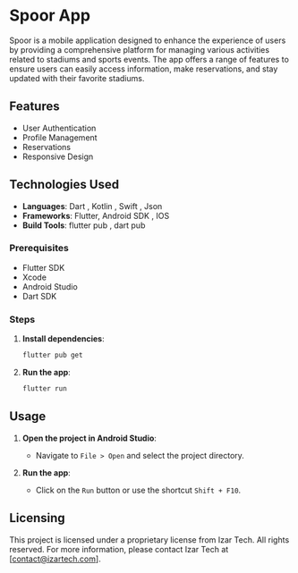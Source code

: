 # Spoor App

Spoor is a mobile application designed to enhance the experience of users by providing a comprehensive platform for managing various activities related to stadiums and sports events. The app offers a range of features to ensure users can easily access information, make reservations, and stay updated with their favorite stadiums.
## Features




- User Authentication
- Profile Management
- Reservations
- Responsive Design

## Technologies Used

- **Languages**: Dart , Kotlin , Swift , Json
- **Frameworks**: Flutter, Android SDK , IOS
- **Build Tools**: flutter pub , dart pub

### Prerequisites

- Flutter SDK
- Xcode
- Android Studio
- Dart SDK

### Steps


1. **Install dependencies**:
    ```bash
    flutter pub get
    ```

2. **Run the app**:
    ```bash
    flutter run
    ```

## Usage

1. **Open the project in Android Studio**:
    - Navigate to `File > Open` and select the project directory.

2. **Run the app**:
    - Click on the `Run` button or use the shortcut `Shift + F10`.



## Licensing

This project is licensed under a proprietary license from Izar Tech. All rights reserved.
For more information, please contact Izar Tech at [contact@izartech.com].

